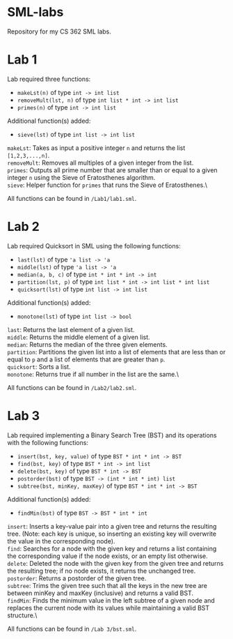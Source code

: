 # SML-labs
Repository for my CS 362 SML labs.

# Lab 1
Lab required three functions:
- `makeLst(n)` of type `int -> int list`
- `removeMult(lst, n)` of type `int list * int -> int list`
- `primes(n)` of type `int -> int list`

Additional function(s) added:
- `sieve(lst)` of type `int list -> int list`

`makeLst`: Takes as input a positive integer `n` and returns the list `[1,2,3,...,n]`.\
`removeMult`: Removes all multiples of a given integer from the list.\
`primes`: Outputs all prime number that are smaller than or equal to a given integer `n` using the Sieve of Eratosthenes algorithm.\
`sieve`: Helper function for `primes` that runs the Sieve of Eratosthenes.\

All functions can be found in `/Lab1/lab1.sml`.

# Lab 2

Lab required Quicksort in SML using the following functions:
- `last(lst)` of type `'a list -> 'a`
- `middle(lst)` of type `'a list -> 'a`
- `median(a, b, c)` of type `int * int * int -> int`
- `partition(lst, p)` of type `int list * int -> int list * int list`
- `quicksort(lst)` of type `int list -> int list`

Additional function(s) added:
- `monotone(lst)` of type `int list -> bool`

`last`: Returns the last element of a given list.\
`middle`: Returns the middle element of a given list.\
`median`: Returns the median of the three given elements.\
`partition`: Partitions the given list into a list of elements that are less than or equal to `p` and a list of elements that are greater than `p`.\
`quicksort`: Sorts a list.\
`monotone`: Returns true if all number in the list are the same.\

All functions can be found in `/Lab2/lab2.sml`.

# Lab 3

Lab required implementing a Binary Search Tree (BST) and its operations with the following functions:
- `insert(bst, key, value)` of type `BST * int * int -> BST`
- `find(bst, key)` of type `BST * int -> int list`
- `delete(bst, key)` of type `BST * int -> BST`
- `postorder(bst)` of type `BST -> (int * int * int) list`
- `subtree(bst, minKey, maxKey)` of type `BST * int * int -> BST`

Additional function(s) added:
- `findMin(bst)` of type `BST -> BST * int * int`

`insert`: Inserts a key-value pair into a given tree and returns the resulting tree. (Note: each key is unique, so inserting an existing key will overwrite the value in the corresponding node).\
`find`: Searches for a node with the given key and returns a list containing the corresponding value if the node exists, or an empty list otherwise.\
`delete`: Deleted the node with the given key from the given tree and returns the resulting tree; if no node exists, it returns the unchanged tree.\
`postorder`: Returns a postorder of the given tree.\
`subtree`: Trims the given tree such that all the keys in the new tree are between minKey and maxKey (inclusive) and returns a valid BST.\
`findMin`: Finds the minimum value in the left subtree of a given node and replaces the current node with its values while maintaining a valid BST structure.\

All functions can be found in `/Lab 3/bst.sml`.

